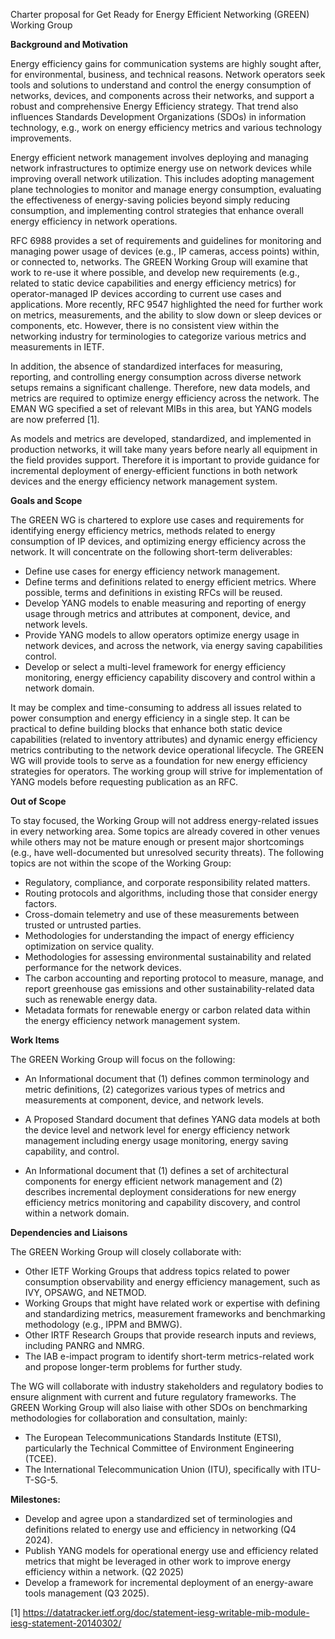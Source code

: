 Charter proposal for Get Ready for Energy Efficient Networking (GREEN) Working Group

**Background and Motivation**

Energy efficiency gains for communication systems are highly sought after, for environmental, business, and technical reasons. Network operators seek tools and solutions to understand and control the energy consumption of networks, devices, and components across their networks, and support a robust and comprehensive Energy Efficiency strategy. That trend also influences Standards Development Organizations (SDOs) in information technology, e.g., work on energy efficiency metrics and various technology improvements.

Energy efficient network management involves deploying and managing network infrastructures to optimize energy use on network devices while improving overall network utilization. This includes adopting management plane technologies to monitor and manage energy consumption, evaluating the effectiveness of energy-saving policies beyond simply reducing consumption, and implementing control strategies that enhance overall energy efficiency in network operations.

RFC 6988 provides a set of requirements and guidelines for monitoring and managing power usage of devices (e.g., IP cameras, access points) within, or connected to, networks. The GREEN Working Group will examine that work to re-use it where possible, and develop new requirements (e.g., related to static device capabilities and energy efficiency metrics) for operator-managed IP devices according to current use cases and applications. More recently, RFC 9547 highlighted the need for further work on metrics, measurements, and the ability to slow down or sleep devices or components, etc. However, there is no consistent view within the networking industry for terminologies to categorize various metrics and measurements in IETF.

In addition, the absence of standardized interfaces for measuring, reporting, and controlling energy consumption across diverse network setups remains a significant challenge. Therefore, new data models, and metrics are required to optimize energy efficiency across the network. The EMAN WG specified a set of relevant MIBs in this area, but YANG models are now preferred [1].

As models and metrics are developed, standardized, and implemented in production networks, it will take many years before nearly all equipment in the field provides support. Therefore it is important to provide guidance for incremental deployment of energy-efficient functions in both network devices and the energy efficiency network management system.

**Goals and Scope**

The GREEN WG is chartered to explore use cases and requirements for identifying energy efficiency metrics, methods related to energy consumption of IP devices, and optimizing energy efficiency across the network. It will concentrate on the following short-term deliverables:

   - Define use cases for energy efficiency network management.
   - Define terms and definitions related to energy efficient metrics. Where possible, terms and definitions in existing RFCs 
     will be reused.
   - Develop YANG models to enable measuring and reporting of energy usage through metrics and attributes at component, 
     device, and network levels.
   - Provide YANG models to allow operators optimize energy usage in network devices, and across the network, via energy 
     saving capabilities control.
   - Develop or select a multi-level framework for energy efficiency monitoring, energy efficiency capability discovery and 
     control within a network domain. 

It may be complex and time-consuming to address all issues related to power consumption and energy efficiency 
in a single step. It can be practical to define building blocks that enhance both static device capabilities (related to 
inventory attributes) and dynamic energy efficiency metrics contributing to the network device operational lifecycle. 
The GREEN WG will provide tools to serve as a foundation for new energy efficiency strategies for operators. The working group will strive for implementation of YANG models before requesting publication as an RFC.

**Out of Scope**

To stay focused, the Working Group will not address energy-related issues in every networking area. Some topics are already covered in other venues while others may not be mature enough or present major shortcomings (e.g., have well-documented but unresolved security threats). The following topics are not within the scope of the Working Group:

   - Regulatory, compliance, and corporate responsibility related matters.
   - Routing protocols and algorithms, including those that consider energy factors.
   - Cross-domain telemetry and use of these measurements between trusted or untrusted parties.
   - Methodologies for understanding the impact of energy efficiency optimization on service quality.
   - Methodologies for assessing environmental sustainability and related performance for the network devices.
   - The carbon accounting and reporting protocol to measure, manage, and report greenhouse gas emissions and other 
     sustainability-related data such as renewable energy data.
   - Metadata formats for renewable energy or carbon related data within the energy efficiency network management system.

**Work Items**

The GREEN Working Group will focus on the following:

- An Informational document that (1) defines common terminology and metric definitions, (2) categorizes various types of metrics and measurements at component, device, and network levels.

- A Proposed Standard document that defines YANG data models at both the device level and network level for energy efficiency network management including energy usage monitoring, energy saving capability, and control.

- An Informational document that (1) defines a set of architectural components for energy efficient network management and (2) describes incremental deployment considerations for new energy efficiency metrics monitoring and capability discovery, and control within a network domain.

**Dependencies and Liaisons**

The GREEN Working Group will closely collaborate with:

   - Other IETF Working Groups that address topics related to power consumption observability and energy efficiency
     management, such as IVY, OPSAWG, and NETMOD.
   - Working Groups that might have related work or expertise with defining and standardizing metrics, measurement 
     frameworks and benchmarking methodology (e.g., IPPM and BMWG). 
   - Other IRTF Research Groups that provide research inputs and reviews, including PANRG and NMRG.
   - The IAB e-impact program to identify short-term metrics-related work and propose longer-term problems for further study.
     
The WG will collaborate with industry stakeholders and regulatory bodies to ensure alignment with current and future regulatory frameworks. The GREEN Working Group will also liaise with other SDOs on benchmarking methodologies for collaboration and consultation, mainly:

   - The European Telecommunications Standards Institute (ETSI), particularly the Technical Committee of Environment 
     Engineering (TCEE).
   - The International Telecommunication Union (ITU), specifically with ITU-T-SG-5.

**Milestones:** 

   - Develop and agree upon a standardized set of terminologies and definitions related to energy use and efficiency in 
     networking (Q4 2024).
   - Publish YANG models for operational energy use and efficiency related metrics that might be leveraged in other work to 
     improve energy efficiency within a network. (Q2 2025)
   - Develop a framework for incremental deployment of an energy-aware tools management (Q3 2025). 

[1] https://datatracker.ietf.org/doc/statement-iesg-writable-mib-module-iesg-statement-20140302/ 
